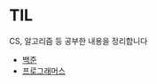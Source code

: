 # TIL
CS, 알고리즘 등 공부한 내용을 정리합니다

* [백준](https://github.com/MingGi-Jung/Algorithm/tree/main/%EB%B0%B1%EC%A4%80)
* [프로그래머스](https://github.com/Jung-MinGi/TIL)
